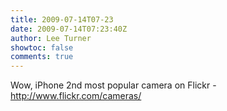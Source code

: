 ```yaml
---
title: 2009-07-14T07-23
date: 2009-07-14T07:23:40Z
author: Lee Turner
showtoc: false
comments: true
---
```


Wow, iPhone 2nd most popular camera on Flickr - http://www.flickr.com/cameras/

